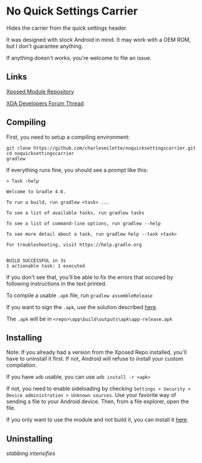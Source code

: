 # No Quick Settings Carrier

Hides the carrier from the quick settings header.

It was designed with stock Android in mind. It may work with a OEM ROM, but I don't guarantee anything.

If anything doesn't works, you're welcome to file an issue.

## Links

[Xposed Module Repository](http://repo.xposed.info/module/me.charlesmilette.noquicksettingscarrier)

[XDA Developers Forum Thread](TODO)

## Compiling

First, you need to setup a compiling environment:
```
git clone https://github.com/charlesmilette/noquicksettingscarrier.git
cd noquicksettingscarrier
gradlew
```

If everything runs fine, you should see a prompt like this:
```
> Task :help

Welcome to Gradle 4.6.

To run a build, run gradlew <task> ...

To see a list of available tasks, run gradlew tasks

To see a list of command-line options, run gradlew --help

To see more detail about a task, run gradlew help --task <task>

For troubleshooting, visit https://help.gradle.org


BUILD SUCCESSFUL in 3s
1 actionable task: 1 executed
```
If you don't see that, you'll be able to fix the errors that occured by following instructions in the text printed.

To compile a usable `.apk` file, run `gradlew assembleRelease`

If you want to sign the `.apk`, use the solution described [here](http://stackoverflow.com/a/21020469/2884575).

The `.apk` will be in `<repo>\app\build\outputs\apk\app-release.apk`

## Installing

Note: If you already had a version from the Xposed Repo installed, you'll have to uninstall it first. If not, Android will refuse to install your custom compilation.

If you have `adb` usable, you can use `adb install -r <apk>`

If not, you need to enable sideloading by checking `Settings > Security > Device administration > Unknown sources`. Use your favorite way of sending a file to your Android device. Then, from a file explorer, open the file.

If you only want to use the module and not build it, you can install it [here](http://repo.xposed.info/module/me.charlesmilette.noquicksettingscarrier).

## Uninstalling

*stabbing intensifies*
